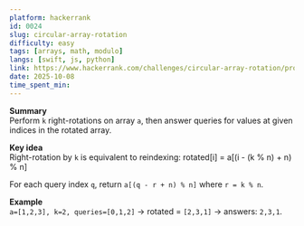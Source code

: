 ```yaml
---
platform: hackerrank
id: 0024
slug: circular-array-rotation
difficulty: easy
tags: [arrays, math, modulo]
langs: [swift, js, python]
link: https://www.hackerrank.com/challenges/circular-array-rotation/problem
date: 2025-10-08
time_spent_min:
---
```


**Summary**  
Perform `k` right-rotations on array `a`, then answer queries for values at given indices in the rotated array.

**Key idea**  
Right-rotation by `k` is equivalent to reindexing:
rotated[i] = a[(i - (k % n) + n) % n]

For each query index `q`, return `a[(q - r + n) % n]` where `r = k % n`.

**Example**  
`a=[1,2,3], k=2, queries=[0,1,2]` → rotated = `[2,3,1]` → answers: `2,3,1`.